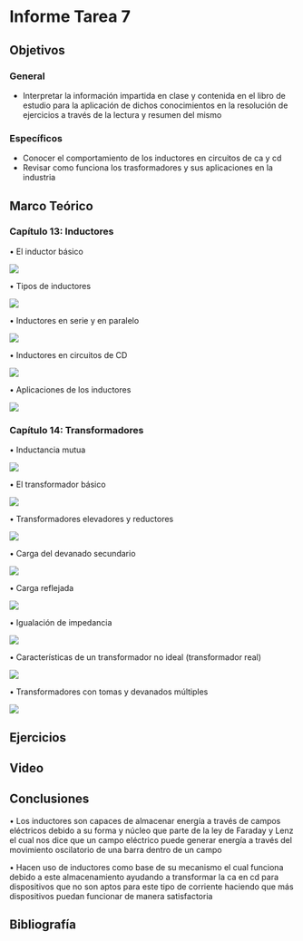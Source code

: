 # Informe Tarea 7
## Objetivos

### General
- Interpretar la información impartida en clase y contenida en el libro de estudio para la aplicación de dichos conocimientos en la resolución de ejercicios a través de la lectura y resumen del mismo 
### Específicos
-	Conocer el comportamiento de los inductores en circuitos de ca y cd
-	Revisar como funciona los trasformadores y sus aplicaciones en la industria

## Marco Teórico

### Capítulo 13: Inductores

•	El inductor básico

![](https://github.com/Tom-Vily/Imagenes/blob/main/img%207/1.PNG)

•	Tipos de inductores

![](https://github.com/Tom-Vily/Imagenes/blob/main/img%207/2.PNG)

•	Inductores en serie y en paralelo

![](https://github.com/Tom-Vily/Imagenes/blob/main/img%207/3.PNG)

•	Inductores en circuitos de CD

![](https://github.com/Tom-Vily/Imagenes/blob/main/img%207/4.PNG)

•	Aplicaciones de los inductores

![](https://github.com/Tom-Vily/Imagenes/blob/main/img%207/5.PNG)

### Capítulo 14: Transformadores

•	Inductancia mutua

![](https://github.com/Tom-Vily/Imagenes/blob/main/img%207/6.PNG)

•	El transformador básico

![](https://github.com/Tom-Vily/Imagenes/blob/main/img%207/7.PNG)

•	Transformadores elevadores y reductores

![](https://github.com/Tom-Vily/Imagenes/blob/main/img%207/8.PNG)

•	Carga del devanado secundario

![](https://github.com/Tom-Vily/Imagenes/blob/main/img%207/9.PNG)

•	Carga reflejada

![](https://github.com/Tom-Vily/Imagenes/blob/main/img%207/10.PNG)

•	Igualación de impedancia

![](https://github.com/Tom-Vily/Imagenes/blob/main/img%207/11%7D.PNG)

•	Características de un transformador no ideal (transformador real)

![](https://github.com/Tom-Vily/Imagenes/blob/main/img%207/12.PNG)

•	Transformadores con tomas y devanados múltiples

![](https://github.com/Tom-Vily/Imagenes/blob/main/img%207/13.PNG)


## Ejercicios
## Video
## Conclusiones

•	Los inductores son capaces de almacenar energía a través de campos eléctricos debido a su forma y núcleo que parte de la ley de Faraday y Lenz el cual nos dice que un campo eléctrico puede generar energía a través del movimiento oscilatorio de una barra dentro de un campo 

•	Hacen uso de inductores como base de su mecanismo el cual funciona debido a este almacenamiento ayudando a transformar la ca en cd para dispositivos que no son aptos para este tipo de corriente haciendo que más dispositivos puedan funcionar de manera satisfactoria

## Bibliografía
